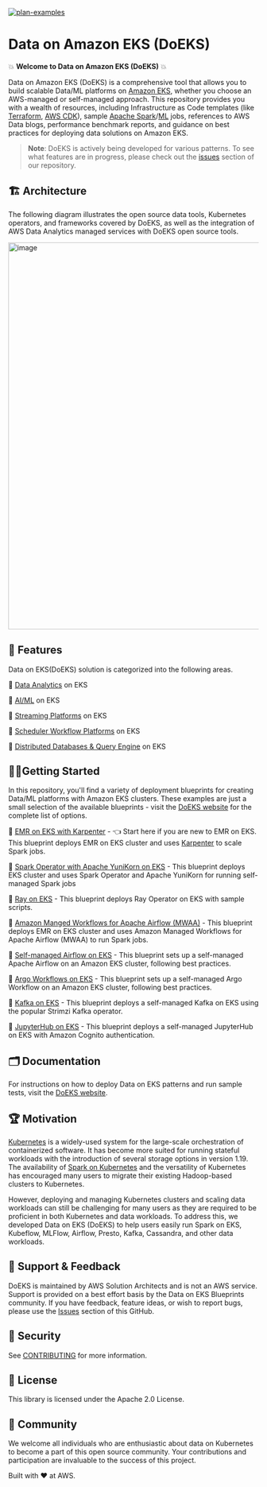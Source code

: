 [![plan-examples](https://github.com/awslabs/data-on-eks/actions/workflows/plan-examples.yml/badge.svg?branch=main)](https://github.com/awslabs/data-on-eks/actions/workflows/plan-examples.yml)
# Data on Amazon EKS (DoEKS)

💥 **Welcome to Data on Amazon EKS (DoEKS)** 💥

Data on Amazon EKS (DoEKS) is a comprehensive tool that allows you to build scalable Data/ML platforms on [Amazon EKS](https://aws.amazon.com/eks/), whether you choose an AWS-managed or self-managed approach. This repository provides you with a wealth of resources, including Infrastructure as Code templates (like [Terraform](https://www.terraform.io/), [AWS CDK](https://aws.amazon.com/cdk/)), sample [Apache Spark](https://spark.apache.org/)/[ML](https://aws.amazon.com/machine-learning/) jobs, references to AWS Data blogs, performance benchmark reports, and guidance on best practices for deploying data solutions on Amazon EKS.

> **Note**: DoEKS is actively being developed for various patterns. To see what features are in progress, please check out the [issues](https://github.com/awslabs/data-on-eks/issues) section of our repository.

## 🏗️ Architecture
The following diagram illustrates the open source data tools, Kubernetes operators, and frameworks covered by DoEKS, as well as the integration of AWS Data Analytics managed services with DoEKS open source tools.

<img width="779" alt="image" src="https://user-images.githubusercontent.com/19464259/208900860-a7ccdaeb-158d-4767-baad-fbc76388bc09.png">


## 🌟 Features
Data on EKS(DoEKS) solution is categorized into the following areas.

🎯  [Data Analytics](https://awslabs.github.io/data-on-eks/docs/blueprints/data-analytics) on EKS

🎯  [AI/ML](https://awslabs.github.io/data-on-eks/docs/blueprints/ai-ml) on EKS

🎯  [Streaming Platforms](https://awslabs.github.io/data-on-eks/docs/blueprints/streaming-platforms) on EKS

🎯  [Scheduler Workflow Platforms](https://awslabs.github.io/data-on-eks/docs/blueprints/job-schedulers) on EKS

🎯  [Distributed Databases & Query Engine](https://awslabs.github.io/data-on-eks/docs/blueprints/distributed-databases) on EKS

## 🏃‍♀️Getting Started
In this repository, you'll find a variety of deployment blueprints for creating Data/ML platforms with Amazon EKS clusters. These examples are just a small selection of the available blueprints - visit the [DoEKS website](https://awslabs.github.io/data-on-eks/) for the complete list of options.

🚀 [EMR on EKS with Karpenter](https://awslabs.github.io/data-on-eks/docs/blueprints/amazon-emr-on-eks/emr-eks-karpenter) - 👈 Start here if you are new to EMR on EKS. This blueprint deploys EMR on EKS cluster and uses [Karpenter](https://karpenter.sh/) to scale Spark jobs.

🚀 [Spark Operator with Apache YuniKorn on EKS](https://awslabs.github.io/data-on-eks/docs/blueprints/data-analytics/spark-operator-yunikorn) - This blueprint deploys EKS cluster and uses Spark Operator and Apache YuniKorn for running self-managed Spark jobs

🚀 [Ray on EKS](https://awslabs.github.io/data-on-eks/docs/blueprints/ai-ml/ray) - This blueprint deploys Ray Operator on EKS with sample scripts.

🚀 [Amazon Manged Workflows for Apache Airflow (MWAA)](https://awslabs.github.io/data-on-eks/docs/blueprints/job-schedulers/aws-managed-airflow) - This blueprint deploys EMR on EKS cluster and uses Amazon Managed Workflows for Apache Airflow (MWAA) to run Spark jobs.

🚀 [Self-managed Airflow on EKS](https://awslabs.github.io/data-on-eks/docs/blueprints/job-schedulers/self-managed-airflow) - This blueprint sets up a self-managed Apache Airflow on an Amazon EKS cluster, following best practices.

🚀 [Argo Workflows on EKS](https://awslabs.github.io/data-on-eks/docs/blueprints/job-schedulers/argo-workflows-eks) - This blueprint sets up a self-managed Argo Workflow on an Amazon EKS cluster, following best practices.

🚀 [Kafka on EKS](https://awslabs.github.io/data-on-eks/docs/blueprints/streaming-platforms/kafka) - This blueprint deploys a self-managed Kafka on EKS using the popular Strimzi Kafka operator.

🚀 [JupyterHub on EKS](https://awslabs.github.io/data-on-eks/docs/blueprints/ai-ml/jupyterhub) - This blueprint deploys a self-managed JupyterHub on EKS with Amazon Cognito authentication.

## 🗂️ Documentation
For instructions on how to deploy Data on EKS patterns and run sample tests, visit the [DoEKS website](https://awslabs.github.io/data-on-eks/).

## 🏆 Motivation
[Kubernetes](https://kubernetes.io/) is a widely-used system for the large-scale orchestration of containerized software. It has become more suited for running stateful workloads with the introduction of several storage options in version 1.19. The availability of [Spark on Kubernetes](https://spark.apache.org/docs/2.3.0/running-on-kubernetes.html) and the versatility of Kubernetes has encouraged many users to migrate their existing Hadoop-based clusters to Kubernetes.

However, deploying and managing Kubernetes clusters and scaling data workloads can still be challenging for many users as they are required to be proficient in both Kubernetes and data workloads. To address this, we developed Data on EKS (DoEKS) to help users easily run Spark on EKS, Kubeflow, MLFlow, Airflow, Presto, Kafka, Cassandra, and other data workloads.

## 🤝 Support & Feedback
DoEKS is maintained by AWS Solution Architects and is not an AWS service. Support is provided on a best effort basis by the Data on EKS Blueprints community. If you have feedback, feature ideas, or wish to report bugs, please use the [Issues](https://github.com/awslabs/data-on-eks/issues) section of this GitHub.

## 🔐 Security
See [CONTRIBUTING](CONTRIBUTING.md#security-issue-notifications) for more information.

## 💼 License
This library is licensed under the Apache 2.0 License.

## 🙌 Community
We welcome all individuals who are enthusiastic about data on Kubernetes to become a part of this open source community. Your contributions and participation are invaluable to the success of this project.

Built with ❤️ at AWS.
